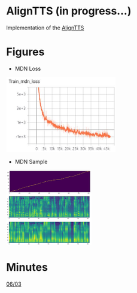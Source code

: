# AlignTTS (in progress...)
Implementation of the [AlignTTS](https://arxiv.org/abs/2003.01950)  

# Figures
- MDN Loss  
<img src="figures/mdn loss.JPG" height="200">  

- MDN Sample  
<img src="figures/mdn sample.JPG" height="200">  

# Minutes
[06/03](https://docs.google.com/presentation/d/16dwDcp_hcn4mpmBYnBHqx6ibeAM-tNJ494buLPHPnu8/edit?usp=sharing)
